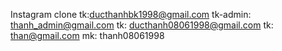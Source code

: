 Instagram clone
tk:ducthanhbk1998@gmail.com
tk-admin: thanh_admin@gmail.com
tk: ducthanh08061998@gmail.com
tk: than@gmail.com
mk: thanh08061998
